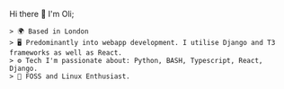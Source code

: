 Hi there 👋 I'm Oli; 


																	






    > 🌍 Based in London
    > 🖥️ Predominantly into webapp development. I utilise Django and T3 frameworks as well as React.
  	> ⚙️ Tech I'm passionate about: Python, BASH, Typescript, React, Django.
	> 🐧 FOSS and Linux Enthusiast.
